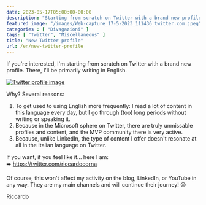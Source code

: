 ```yaml
---
date: 2023-05-17T05:00:00-00:00
description: "Starting from scratch on Twitter with a brand new profile where I will primarily write in English. Let me tell you why."
featured_image: "/images/Web-capture_17-5-2023_111436_twitter.com.jpeg"
categories : [ "Divagazioni" ]
tags: [ "Twitter", "Miscellaneous" ]
title: "New Twitter profile"
url: /en/new-twitter-profile
---
```

If you're interested, I'm starting from scratch on Twitter with a brand new profile. There, I'll be primarily writing in English.

[![Twitter profile image](/images/Web-capture_17-5-2023_111436_twitter.com.jpeg)](https://twitter.com/riccardocorna)

Why? Several reasons:
1. To get used to using English more frequently: I read a lot of content in this language every day, but I go through (too) long periods without writing or speaking it.
2. Because in the Microsoft sphere on Twitter, there are truly unmissable profiles and content, and the MVP community there is very active.
3. Because, unlike LinkedIn, the type of content I offer doesn't resonate at all in the Italian language on Twitter.

If you want, if you feel like it... here I am:  
➡️ https://twitter.com/riccardocorna

Of course, this won't affect my activity on the blog, LinkedIn, or YouTube in any way. They are my main channels and will continue their journey! 😉

Riccardo
